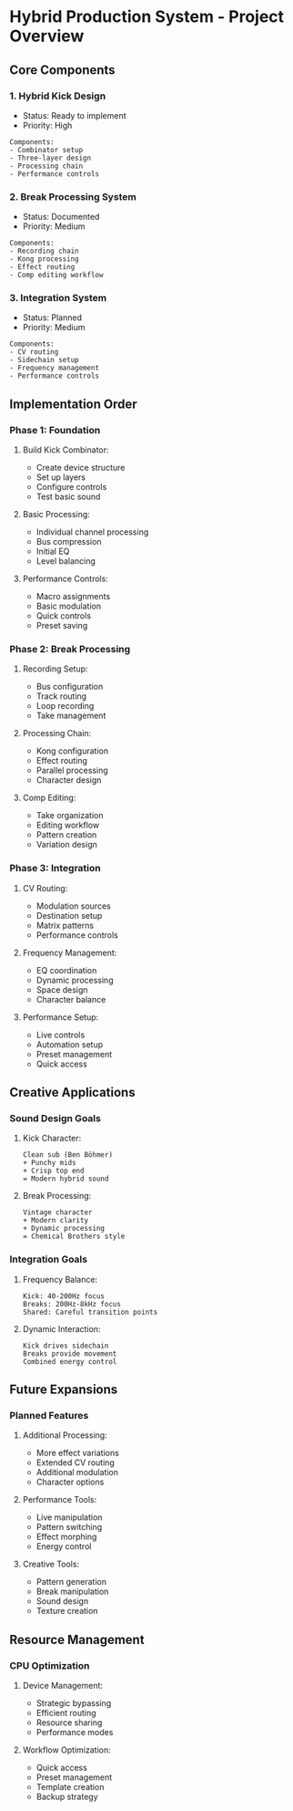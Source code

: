 # Hybrid Production System - Project Overview

## Core Components

### 1. Hybrid Kick Design
- Status: Ready to implement
- Priority: High
```
Components:
- Combinator setup
- Three-layer design
- Processing chain
- Performance controls
```

### 2. Break Processing System
- Status: Documented
- Priority: Medium
```
Components:
- Recording chain
- Kong processing
- Effect routing
- Comp editing workflow
```

### 3. Integration System
- Status: Planned
- Priority: Medium
```
Components:
- CV routing
- Sidechain setup
- Frequency management
- Performance controls
```

## Implementation Order

### Phase 1: Foundation
1. Build Kick Combinator:
   - Create device structure
   - Set up layers
   - Configure controls
   - Test basic sound

2. Basic Processing:
   - Individual channel processing
   - Bus compression
   - Initial EQ
   - Level balancing

3. Performance Controls:
   - Macro assignments
   - Basic modulation
   - Quick controls
   - Preset saving

### Phase 2: Break Processing
1. Recording Setup:
   - Bus configuration
   - Track routing
   - Loop recording
   - Take management

2. Processing Chain:
   - Kong configuration
   - Effect routing
   - Parallel processing
   - Character design

3. Comp Editing:
   - Take organization
   - Editing workflow
   - Pattern creation
   - Variation design

### Phase 3: Integration
1. CV Routing:
   - Modulation sources
   - Destination setup
   - Matrix patterns
   - Performance controls

2. Frequency Management:
   - EQ coordination
   - Dynamic processing
   - Space design
   - Character balance

3. Performance Setup:
   - Live controls
   - Automation setup
   - Preset management
   - Quick access

## Creative Applications

### Sound Design Goals
1. Kick Character:
   ```
   Clean sub (Ben Böhmer)
   + Punchy mids
   + Crisp top end
   = Modern hybrid sound
   ```

2. Break Processing:
   ```
   Vintage character
   + Modern clarity
   + Dynamic processing
   = Chemical Brothers style
   ```

### Integration Goals
1. Frequency Balance:
   ```
   Kick: 40-200Hz focus
   Breaks: 200Hz-8kHz focus
   Shared: Careful transition points
   ```

2. Dynamic Interaction:
   ```
   Kick drives sidechain
   Breaks provide movement
   Combined energy control
   ```

## Future Expansions

### Planned Features
1. Additional Processing:
   - More effect variations
   - Extended CV routing
   - Additional modulation
   - Character options

2. Performance Tools:
   - Live manipulation
   - Pattern switching
   - Effect morphing
   - Energy control

3. Creative Tools:
   - Pattern generation
   - Break manipulation
   - Sound design
   - Texture creation

## Resource Management

### CPU Optimization
1. Device Management:
   - Strategic bypassing
   - Efficient routing
   - Resource sharing
   - Performance modes

2. Workflow Optimization:
   - Quick access
   - Preset management
   - Template creation
   - Backup strategy 